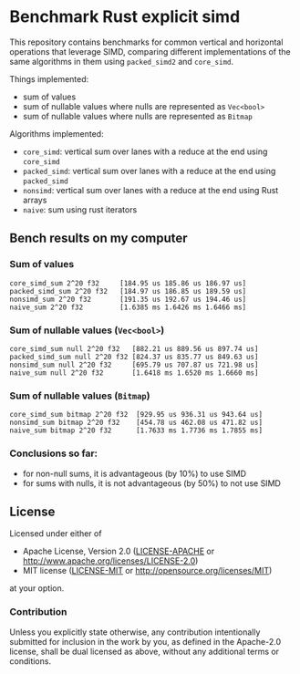 # Benchmark Rust explicit simd

This repository contains benchmarks for common vertical and horizontal operations that
leverage SIMD, comparing different implementations of the same algorithms
in them using `packed_simd2` and `core_simd`.

Things implemented:

* sum of values
* sum of nullable values where nulls are represented as `Vec<bool>`
* sum of nullable values where nulls are represented as `Bitmap`

Algorithms implemented:

* `core_simd`: vertical sum over lanes with a reduce at the end using `core_simd`
* `packed_simd`: vertical sum over lanes with a reduce at the end using `packed_simd`
* `nonsimd`: vertical sum over lanes with a reduce at the end using Rust arrays
* `naive`: sum using rust iterators

## Bench results on my computer

### Sum of values

```
core_simd_sum 2^20 f32     [184.95 us 185.86 us 186.97 us]
packed_simd_sum 2^20 f32   [184.97 us 186.85 us 189.59 us]
nonsimd_sum 2^20 f32       [191.35 us 192.67 us 194.46 us]
naive_sum 2^20 f32         [1.6385 ms 1.6426 ms 1.6466 ms]
```

### Sum of nullable values (`Vec<bool>`)

```
core_simd_sum null 2^20 f32   [882.21 us 889.56 us 897.74 us]
packed_simd_sum null 2^20 f32 [824.37 us 835.77 us 849.63 us]
nonsimd_sum null 2^20 f32     [695.79 us 707.87 us 721.98 us]
naive_sum null 2^20 f32       [1.6418 ms 1.6520 ms 1.6660 ms]
```

### Sum of nullable values (`Bitmap`)

```
core_simd_sum bitmap 2^20 f32  [929.95 us 936.31 us 943.64 us]
nonsimd_sum bitmap 2^20 f32    [454.78 us 462.08 us 471.82 us]
naive_sum bitmap 2^20 f32      [1.7633 ms 1.7736 ms 1.7855 ms]
```

### Conclusions so far:

* for non-null sums, it is advantageous (by 10%) to use SIMD
* for sums with nulls, it is not advantageous (by 50%) to not use SIMD

## License

Licensed under either of

 * Apache License, Version 2.0 ([LICENSE-APACHE](LICENSE-APACHE) or http://www.apache.org/licenses/LICENSE-2.0)
 * MIT license ([LICENSE-MIT](LICENSE-MIT) or http://opensource.org/licenses/MIT)

at your option.

### Contribution

Unless you explicitly state otherwise, any contribution intentionally submitted for inclusion in the work by you, as defined in the Apache-2.0 license, shall be dual licensed as above, without any additional terms or conditions.
